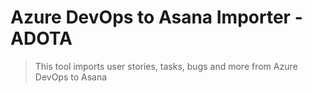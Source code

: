 #  Azure DevOps to Asana Importer - ADOTA

> This tool imports user stories, tasks, bugs and more from Azure DevOps to Asana